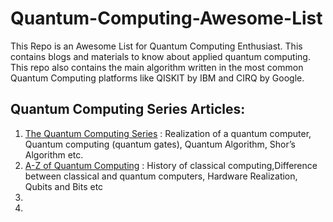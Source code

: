 # Quantum-Computing-Awesome-List
This Repo is an Awesome List for Quantum Computing Enthusiast. This contains blogs and materials to know about applied quantum computing. This repo also contains the main algorithm written in the most common Quantum Computing platforms like QISKIT by IBM and CIRQ by Google.



## Quantum Computing Series Articles:
1) [The Quantum Computing Series](https://medium.com/@jonathan_hui/qc-quantum-computing-series-10ddd7977abd) : Realization of a quantum computer, Quantum computing (quantum gates), Quantum Algorithm, Shor’s Algorithm etc.
2) [A-Z of Quantum Computing](https://medium.com/faun/a-z-of-quantum-computing-8004b71384dd) : History of classical computing,Difference between classical and quantum computers, Hardware Realization, Qubits and Bits etc
3) 
4)

